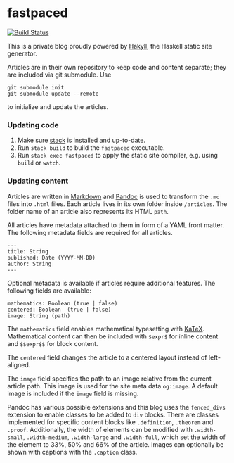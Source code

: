 # fastpaced

[![Build Status](https://github.com/davnn/fastpaced/actions/workflows/build.yml/badge.svg)](https://github.com/davnn/fastpaced/actions?query=workflow%3Abuild)

This is a private blog proudly powered by [Hakyll](https://github.com/jaspervdj/hakyll), the Haskell static site generator.

Articles are in their own repository to keep code and content separate; they are included via git submodule. Use

```
git submodule init
git submodule update --remote
```

to initialize and update the articles.

### Updating code

1. Make sure [stack](https://github.com/commercialhaskell/stack) is installed and up-to-date.
2. Run ``stack build`` to build the ``fastpaced`` executable.
3. Run ``stack exec fastpaced`` to apply the static site compiler, e.g. using ``build`` or ``watch``.

### Updating content

Articles are written in [Markdown](https://www.markdownguide.org/) and [Pandoc](https://pandoc.org/) is used to transform the ``.md`` files into ``.html`` files. Each article lives in its own folder inside ``/articles``. The folder name of an article also represents its HTML ``path``.

All articles have metadata attached to them in form of a YAML front matter. The following metadata fields are required for all articles.

```
---
title: String
published: Date (YYYY-MM-DD)
author: String
---
```

Optional metadata is available if articles require additional features. The following fields are available:

```
mathematics: Boolean (true | false)
centered: Boolean  (true | false)
image: String (path)
```

The ``mathematics`` field enables mathematical typesetting with [KaTeX](https://github.com/KaTeX/KaTeX). Mathematical content can then be included with ``$expr$`` for inline content and ``$$expr$$`` for block content.

The ``centered`` field changes the article to a centered layout instead of left-aligned.

The ``image`` field specifies the path to an image relative from the current article path. This image is used for the site meta data ``og:image``. A default image is included if the ``image`` field is missing.

Pandoc has various possible extensions and this blog uses the ``fenced_divs`` extension to enable classes to be added to ``div`` blocks. There are classes implemented for specific content blocks like ``.definition``, ``.theorem`` and ``.proof``. Additionally, the width of elements can be modified with ``.width-small``, ``.width-medium``, ``.width-large`` and ``.width-full``, which set the width of the element to 33%, 50% and 66% of the article. Images can optionally be shown with captions with the ``.caption`` class.
